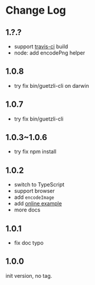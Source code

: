 # Change Log

<!--
## x.y.z

TODO
-->

## 1.?.?

- support [travis-ci](https://travis-ci.org/chai2010/guetzli-js) build
- node: add encodePng helper


## 1.0.8

- try fix bin/guetzli-cli on darwin

## 1.0.7

- try fix bin/guetzli-cli

## 1.0.3~1.0.6

- try fix npm install

## 1.0.2

- switch to TypeScript
- support browser
- add `encodeImage`
- add [online example](https://chai2010.github.io/guetzli-js/example/)
- more docs


## 1.0.1

- fix doc typo

 
## 1.0.0

init version, no tag.

